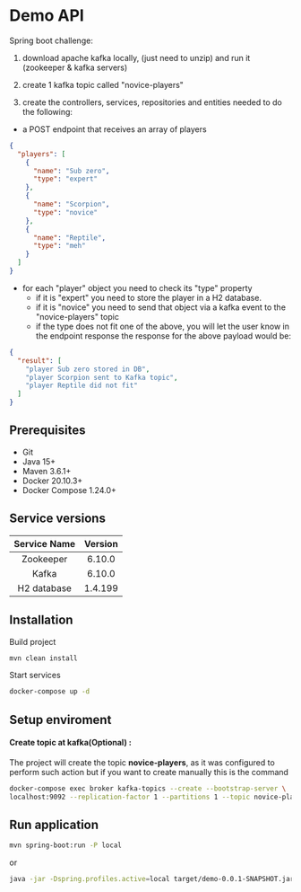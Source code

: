 # Demo API

Spring boot challenge:

1. download apache kafka locally, (just need to unzip) and run it (zookeeper & kafka servers)
2. create 1 kafka topic called "novice-players"

3. create the controllers, services, repositories and entities needed to do the following:

- a POST endpoint that receives an array of players
```json
{
  "players": [
    {
      "name": "Sub zero",
      "type": "expert"
    },
    {
      "name": "Scorpion",
      "type": "novice"
    },
    {
      "name": "Reptile",
      "type": "meh"
    }
  ]
}
```

- for each "player" object you need to check its "type" property
  - if it is "expert" you need to store the player in a H2 database.
  - if it is "novice" you need to send that object via a kafka event to the "novice-players" topic
  - if the type does not fit one of the above, you will let the user know in the endpoint response
the response for the above payload would be:

```json
{
  "result": [
    "player Sub zero stored in DB",
    "player Scorpion sent to Kafka topic",
    "player Reptile did not fit"
  ]
}
```



## Prerequisites

- Git
- Java 15+
- Maven 3.6.1+
- Docker 20.10.3+
- Docker Compose 1.24.0+

## Service versions
| Service Name | Version 
| :---------: | :-----: |
| Zookeeper   | 6.10.0  |
| Kafka       | 6.10.0  |
| H2 database | 1.4.199 |




## Installation
Build project
```bash
mvn clean install
```

Start services
```bash
docker-compose up -d
```

## Setup enviroment 

#### Create topic at kafka(Optional) :
The project will create the topic  **novice-players**, as it was configured to perform such action but if you want to create manually this is the command
```bash
docker-compose exec broker kafka-topics --create --bootstrap-server \
localhost:9092 --replication-factor 1 --partitions 1 --topic novice-players
```

## Run application
```bash
mvn spring-boot:run -P local
```
 or 
```bash
java -jar -Dspring.profiles.active=local target/demo-0.0.1-SNAPSHOT.jar
```

